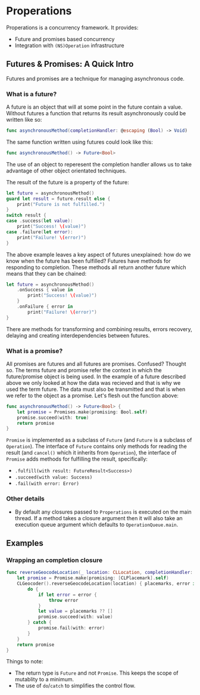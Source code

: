 # Properations

Properations is a concurrency framework. It provides:
- Future and promises based concurrency
- Integration with `(NS)Operation` infrastructure


## Futures & Promises: A Quick Intro

Futures and promises are a technique for managing asynchronous code.

### What is a future?

A future is an object that will at some point in the future contain a value. Without futures a function that returns its result asynchronously could be written like so:

```swift
func asynchronousMethod(completionHandler: @escaping (Bool) -> Void)
```

The same function written using futures could look like this:

```swift
func asynchronousMethod() -> Future<Bool>
```

The use of an object to reperesent the completion handler allows us to take advantage of other object orientated techniques.

The result of the future is a property of the future:
```swift
let future = asynchronousMethod()
guard let result = future.result else {
    print("Future is not fulfilled.")
}
switch result {
case .success(let value):
    print("Success! \(value)")
case .failure(let error):
    print("Failure! \(error)")
}
```

The above example leaves a key aspect of futures unexplained: how do we know when the future has been fulfilled? Futures have methods for responding to completion. These methods all return another future which means that they can be chained:

```swift
let future = asynchronousMethod()
    .onSuccess { value in
        print("Success! \(value)")
    }
    .onFailure { error in
        print("Failure! \(error)")
}
```

There are methods for transforming and combining results, errors recovery, delaying and creating interdependencies between futures.


### What is a promise?

All promises are futures and all futures are promises. Confused? Thought so. The terms future and promise refer the context in which the future/promise object is being used. In the example of a future described above we only looked at how the data was recieved and that is why we used the term future. The data must also be transmitted and that is when we refer to the object as a promise. Let's flesh out the function above:

```swift
func asynchronousMethod() -> Future<Bool> {
    let promise = Promises.make(promising: Bool.self)
    promise.succeed(with: true)
    return promise
}
```
`Promise` is implemented as a subclass of `Future` (and `Future` is a subclass of `Operation`). The interface of `Future` contains only methods for reading the result (and `cancel()` which it inherits from `Operation`), the interface of `Promise` adds methods for fulfilling the result, specifically:

- `.fulfill(with result: FutureResult<Success>)`
- `.succeed(with value: Success)`
- `.fail(with error: Error)`


### Other details

- By default any closures passed to `Properations` is executed on the main thread. If a method takes a closure argument then it will also take an execution queue argument which defaults to `OperationQueue.main`.


## Examples

### Wrapping an completion closure

```swift
func reverseGeocodeLocation(_ location: CLLocation, completionHandler: @escaping CLGeocodeCompletionHandler) -> Future<[CLPlacemark]> {
    let promise = Promise.make(promising: [CLPlacemark].self)
    CLGeocoder().reverseGeocodeLocation(location) { placemarks, error in
        do {
            if let error = error {
                throw error
            }
            let value = placemarks ?? []
            promise.succeed(with: value)
        } catch {
            promise.fail(with: error)
        }
    }    
    return promise
}
```
Things to note: 
- The return type is `Future` and not `Promise`. This keeps the scope of mutablity to a minimum.
- The use of `do`/`catch` to simplifies the control flow.
